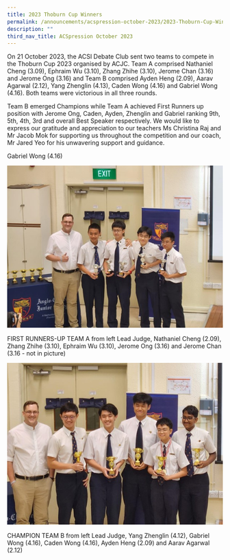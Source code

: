 ```yaml
---
title: 2023 Thoburn Cup Winners
permalink: /announcements/acspression-october-2023/2023-Thoburn-Cup-Winners/
description: ""
third_nav_title: ACSpression October 2023
---
```

<p>On 21 October 2023, the ACSI Debate Club sent two teams to compete in the Thoburn Cup 2023 organised by ACJC. Team A comprised Nathaniel Cheng (3.09), Ephraim Wu (3.10), Zhang Zhihe (3.10), Jerome Chan (3.16) and Jerome Ong (3.16) and Team B comprised Ayden Heng (2.09), Aarav Agarwal (2.12), Yang Zhenglin (4.13), Caden Wong (4.16) and Gabriel Wong (4.16). Both teams were victorious in all three rounds.</p>

<p>Team B emerged Champions while Team A achieved First Runners up position with Jerome Ong, Caden, Ayden, Zhenglin and Gabriel ranking 9th, 5th, 4th, 3rd and overall Best Speaker respectively. We would like to express our gratitude and appreciation to our teachers Ms Christina Raj and Mr Jacob Mok for supporting us throughout the competition and our coach, Mr Jared Yeo for his unwavering support and guidance. 
</p>

<p>Gabriel Wong (4.16)</p>

![](/images/ACSpression/October%202023/Picture11.jpg)
<p>FIRST RUNNERS-UP TEAM A from left Lead Judge, Nathaniel Cheng (2.09), Zhang Zhihe (3.10), Ephraim Wu (3.10), Jerome Ong (3.16) and Jerome Chan (3.16 - not in picture)</p>

![](/images/ACSpression/October%202023/Picture12.jpg)
<p>CHAMPION TEAM B from left Lead Judge, Yang Zhenglin (4.12), Gabriel Wong (4.16), Caden Wong (4.16), Ayden Heng (2.09) and Aarav Agarwal (2.12)</p>